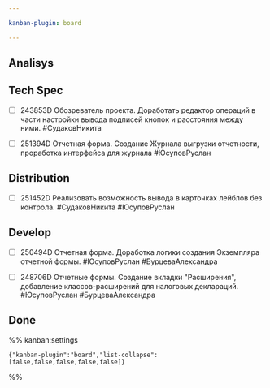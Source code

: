 ```yaml
---

kanban-plugin: board

---
```


## Analisys



## Tech Spec

- [ ] 243853D Обозреватель проекта. Доработать редактор операций в части настройки вывода подписей кнопок и расстояния между ними.
	#СудаковНикита
- [ ] 251394D Отчетная форма. Создание Журнала выгрузки отчетности, проработка интерфейса для журнала
	#ЮсуповРуслан


## Distribution

- [ ] 251452D Реализовать возможность вывода в карточках лейблов без контрола.
	#СудаковНикита 
	#ЮсуповРуслан


## Develop

- [ ] 250494D Отчетная форма. Доработка логики создания Экземпляра отчетной формы.
	#ЮсуповРуслан
	#БурцеваАлександра
- [ ] 248706D Отчетные формы. Создание вкладки "Расширения", добавление классов-расширений для налоговых деклараций.
	#ЮсуповРуслан
	#БурцеваАлександра


## Done





%% kanban:settings
```
{"kanban-plugin":"board","list-collapse":[false,false,false,false,false]}
```
%%
